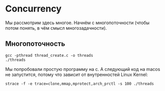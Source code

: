 # Concurrency

Мы рассмотрим здесь многое. Начнём с многопоточности (чтобы потом понять, в чём смысл многозадачности).

## Многопоточность

```
gcc -pthread thread_create.c -o threads
./threads
```

Мы попробовали простую программу на c. А следующий код на macos не запустится, потому что зависит от внутренностей Linux Kernel:

```
strace -f -e trace=clone,mmap,mprotect,arch_prctl -s 100 ./threads
```

